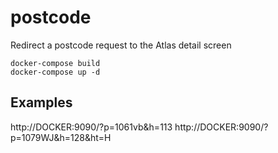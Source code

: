 # postcode
Redirect a postcode request to the Atlas detail screen

	docker-compose build
	docker-compose up -d

Examples
--------

http://DOCKER:9090/?p=1061vb&h=113
http://DOCKER:9090/?p=1079WJ&h=128&ht=H



